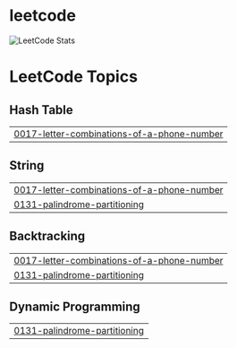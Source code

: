 # leetcode
![LeetCode Stats](https://leetcard.jacoblin.cool/dejoe?theme=dark&font=Padauk&ext=activity)

<!---LeetCode Topics Start-->
# LeetCode Topics
## Hash Table
|  |
| ------- |
| [0017-letter-combinations-of-a-phone-number](https://github.com/dej0e/leetcode/tree/master/0017-letter-combinations-of-a-phone-number) |
## String
|  |
| ------- |
| [0017-letter-combinations-of-a-phone-number](https://github.com/dej0e/leetcode/tree/master/0017-letter-combinations-of-a-phone-number) |
| [0131-palindrome-partitioning](https://github.com/dej0e/leetcode/tree/master/0131-palindrome-partitioning) |
## Backtracking
|  |
| ------- |
| [0017-letter-combinations-of-a-phone-number](https://github.com/dej0e/leetcode/tree/master/0017-letter-combinations-of-a-phone-number) |
| [0131-palindrome-partitioning](https://github.com/dej0e/leetcode/tree/master/0131-palindrome-partitioning) |
## Dynamic Programming
|  |
| ------- |
| [0131-palindrome-partitioning](https://github.com/dej0e/leetcode/tree/master/0131-palindrome-partitioning) |
<!---LeetCode Topics End-->